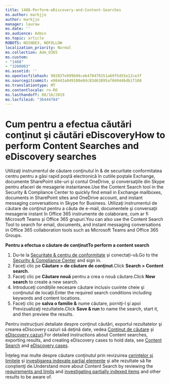 ```yaml
---
title: 1488-Perform-eDiscovery-and-Content-Searches
ms.author: markjjo
author: markjjo
manager: lauraw
ms.date: ''
ms.audience: Admin
ms.topic: article
ROBOTS: NOINDEX, NOFOLLOW
localization_priority: Normal
ms.collection: Adm_O365
ms.custom:
- "1488"
- "3200003"
ms.assetid: ''
ms.openlocfilehash: 992037e999b94ceb470470151a69f5455e12ce3f
ms.sourcegitcommit: e98443a049108e0dc83d63895af66944bdb1f108
ms.translationtype: MT
ms.contentlocale: ro-RO
ms.lasthandoff: 08/16/2019
ms.locfileid: "36444784"
---
```

# <a name="how-to-perform-content-searches-and-ediscovery-searches"></a><span data-ttu-id="a30e9-102">Cum pentru a efectua căutări conţinut şi căutări eDiscovery</span><span class="sxs-lookup"><span data-stu-id="a30e9-102">How to perform Content Searches and eDiscovery searches</span></span>

<span data-ttu-id="a30e9-103">Utilizaţi instrumentul de căutare conţinutul în & de securitate conformitatea centru pentru a găsi rapid poştă electronică în cutiile poştale Exchange, documente SharePoint site-uri şi contul OneDrive, şi conversaţiile din Skype pentru afaceri de mesagerie instantanee.</span><span class="sxs-lookup"><span data-stu-id="a30e9-103">Use the Content Search tool in the Security & Compliance Center to quickly find email in Exchange mailboxes, documents in SharePoint sites and OneDrive account, and instant messaging conversations in Skype for Business.</span></span> <span data-ttu-id="a30e9-104">Utilizaţi instrumentul de căutare de conţinut pentru a căuta de e-mail, documentele şi conversaţii mesagerie instant în Office 365 instrumente de colaborare, cum ar fi Microsoft Teams și Office 365 grupuri.</span><span class="sxs-lookup"><span data-stu-id="a30e9-104">You can also use the Content Search Tool to search for email, documents, and instant messaging conversations in Office 365 collaboration tools such as Microsoft Teams and Office 365 Groups.</span></span>

<span data-ttu-id="a30e9-105">**Pentru a efectua o căutare de conţinut**</span><span class="sxs-lookup"><span data-stu-id="a30e9-105">**To perform a content search**</span></span>

1. <span data-ttu-id="a30e9-106">Du-te la [Securitate & centru de conformitate](https://protection.office.com) și conectați-vă.</span><span class="sxs-lookup"><span data-stu-id="a30e9-106">Go to the [Security & Compliance Center](https://protection.office.com) and sign in.</span></span>
2. <span data-ttu-id="a30e9-107">Faceţi clic pe **Căutare > de căutare de conţinut**.</span><span class="sxs-lookup"><span data-stu-id="a30e9-107">Click **Search > Content search**.</span></span>
3. <span data-ttu-id="a30e9-108">Faceţi clic pe **Căutare nouă** pentru a crea o nouă căutare.</span><span class="sxs-lookup"><span data-stu-id="a30e9-108">Click **New search** to create a new search.</span></span>
4. <span data-ttu-id="a30e9-109">Introduceţi condiţiile necesare căutare inclusiv cuvinte cheie şi conţinutul de locaţii.</span><span class="sxs-lookup"><span data-stu-id="a30e9-109">Enter the required search conditions including keywords and content locations.</span></span>  
5. <span data-ttu-id="a30e9-110">Faceţi clic pe **salva o familie &** nume căutare, porniţi-l şi apoi Previzualizaţi rezultatele.</span><span class="sxs-lookup"><span data-stu-id="a30e9-110">Click **Save & run** to name the search, start it, and then preview the results.</span></span>

<span data-ttu-id="a30e9-111">Pentru instrucţiuni detaliate despre conţinut căutări, exportul rezultatelor şi crearea eDiscovery cazuri să deţină date, vedea [Conţinut de căutare](https://docs.microsoft.com/en-us/office365/securitycompliance/content-search) şi [eDiscovery cazuri](https://docs.microsoft.com/en-us/office365/securitycompliance/ediscovery-cases).</span><span class="sxs-lookup"><span data-stu-id="a30e9-111">For detailed instructions about Content searches, exporting results, and creating eDiscovery cases to hold data, see [Content Search](https://docs.microsoft.com/en-us/office365/securitycompliance/content-search) and [eDiscovery cases](https://docs.microsoft.com/en-us/office365/securitycompliance/ediscovery-cases).</span></span>

<span data-ttu-id="a30e9-112">Înţeleg mai multe despre căutare conţinutul prin revizuirea [cerințelor și limitele](https://docs.microsoft.com/en-us/office365/securitycompliance/limits-for-content-search) şi [investigarea indexate parţial elemente](https://docs.microsoft.com/en-us/office365/securitycompliance/investigating-partially-indexed-items-in-ediscovery) şi alte rezultate să fie conştienţi de.</span><span class="sxs-lookup"><span data-stu-id="a30e9-112">Understand more about Content Search by reviewing the [requirements and limits](https://docs.microsoft.com/en-us/office365/securitycompliance/limits-for-content-search) and  [investigating partially indexed items](https://docs.microsoft.com/en-us/office365/securitycompliance/investigating-partially-indexed-items-in-ediscovery) and other results to be aware of.</span></span>